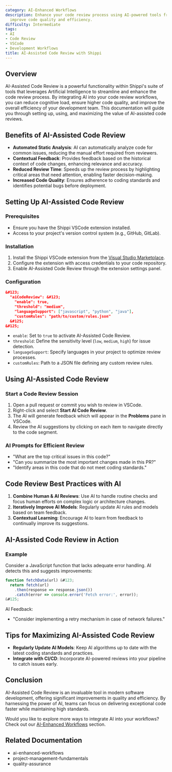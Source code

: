 ```yaml
---
category: AI-Enhanced Workflows
description: Enhance your code review process using AI-powered tools from Shippi to
  improve code quality and efficiency.
difficulty: Intermediate
tags:
- AI
- Code Review
- VSCode
- Development Workflows
title: AI-Assisted Code Review with Shippi
---
```


## Overview

AI-Assisted Code Review is a powerful functionality within Shippi's suite of tools that leverages Artificial Intelligence to streamline and enhance the code review process. By integrating AI into your code review workflows, you can reduce cognitive load, ensure higher code quality, and improve the overall efficiency of your development team. This documentation will guide you through setting up, using, and maximizing the value of AI-assisted code reviews.

## Benefits of AI-Assisted Code Review
- **Automated Static Analysis**: AI can automatically analyze code for common issues, reducing the manual effort required from reviewers.
- **Contextual Feedback**: Provides feedback based on the historical context of code changes, enhancing relevance and accuracy.
- **Reduced Review Time**: Speeds up the review process by highlighting critical areas that need attention, enabling faster decision-making.
- **Increased Code Quality**: Ensures adherence to coding standards and identifies potential bugs before deployment.

## Setting Up AI-Assisted Code Review

### Prerequisites
- Ensure you have the Shippi VSCode extension installed.
- Access to your project's version control system (e.g., GitHub, GitLab).

### Installation

1. Install the Shippi VSCode extension from the [Visual Studio Marketplace](https://marketplace.visualstudio.com/).
2. Configure the extension with access credentials to your code repository.
3. Enable AI-Assisted Code Review through the extension settings panel.

### Configuration

```json
&#123;
  "aiCodeReview": &#123;
    "enable": true,
    "threshold": "medium",
    "languageSupport": ["javascript", "python", "java"],
    "customRules": "path/to/custom/rules.json"
  &#125;
&#125;
```
- `enable`: Set to `true` to activate AI-Assisted Code Review.
- `threshold`: Define the sensitivity level (`low`, `medium`, `high`) for issue detection.
- `languageSupport`: Specify languages in your project to optimize review processes.
- `customRules`: Path to a JSON file defining any custom review rules.

## Using AI-Assisted Code Review

### Start a Code Review Session

1. Open a pull request or commit you wish to review in VSCode.
2. Right-click and select **Start AI Code Review**.
3. The AI will generate feedback which will appear in the **Problems** pane in VSCode.
4. Review the AI suggestions by clicking on each item to navigate directly to the code segment.

### AI Prompts for Efficient Review
- "What are the top critical issues in this code?"
- "Can you summarize the most important changes made in this PR?"
- "Identify areas in this code that do not meet coding standards."

## Code Review Best Practices with AI

1. **Combine Human & AI Reviews**: Use AI to handle routine checks and focus human efforts on complex logic or architecture changes.
2. **Iteratively Improve AI Models**: Regularly update AI rules and models based on team feedback.
3. **Contextual Learning**: Encourage AI to learn from feedback to continually improve its suggestions.

## AI-Assisted Code Review in Action

### Example

Consider a JavaScript function that lacks adequate error handling. AI detects this and suggests improvements:

```javascript
function fetchData(url) &#123;
  return fetch(url)
    .then(response => response.json())
    .catch(error => console.error('Fetch error:', error));
&#125;
```

AI Feedback:
- "Consider implementing a retry mechanism in case of network failures."

## Tips for Maximizing AI-Assisted Code Review
- **Regularly Update AI Models**: Keep AI algorithms up to date with the latest coding standards and practices.
- **Integrate with CI/CD**: Incorporate AI-powered reviews into your pipeline to catch issues early.

## Conclusion

AI-Assisted Code Review is an invaluable tool in modern software development, offering significant improvements in quality and efficiency. By harnessing the power of AI, teams can focus on delivering exceptional code faster while maintaining high standards.

Would you like to explore more ways to integrate AI into your workflows? Check out our [AI-Enhanced Workflows](./ai-enhanced-workflows) section.

## Related Documentation
- ai-enhanced-workflows
- project-management-fundamentals
- quality-assurance
